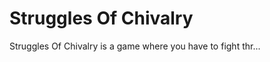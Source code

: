 <h1> Struggles Of Chivalry</h1>
<p> Struggles Of Chivalry is a game where you have to fight thr...</p>

